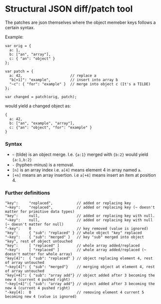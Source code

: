 Structural JSON diff/patch tool
===============================

The patches are json themselves where the object memeber keys follows
a certain syntax.

Example:

    var orig = {
      a: 1,
      b: ["an", "array"],
      c: { "an": "object" }
    };
 
    var patch = {
      a: 42,                      // replace a
      "b[+1]": "example",         // insert into array b
      "~c": { "for": "example" }  // merge into object c (It's a TILDE)
    };

    var changed = patch(orig, patch);

would yield a changed object as:

    {
      a: 42,
      b: ["an", "example", "array"],
      c: {"an": "object", "for": "example" }
    }

### Syntax ###

* `~` (tilde) is an object merge. I.e. `{a:1}` merged with `{b:2}` would yield `{a:1,b:2}`
* `-` (hyphen-minus) is a removal.
* `[n]` is an array index i.e. `a[4]` means element 4 in array named `a`.
* `[+n]` means an array insertion. i.e `a[+4]` means insert an item at position 4.

### Further definitions ###

    "key":     "replaced",           // added or replacing key
    "~key":    "replaced",           // added or replacing key (~ doesn't matter for primitive data types)
    "key":     null,                 // added or replacing key with null.
    "~key":    null,                 // added or replacing key with null (~ doesn't matter for null)
    "-key":    0                     // key removed (value is ignored)
    "key":     { "sub": "replaced" } // whole object "key" replaced
    "~key":    { "sub": "merged" }   // key "sub" merged into object "key", rest of object untouched
    "key":     [ "replaced" ]        // whole array added/replaced
    "~key":    [ "replaced" ]        // whole array added/replaced (~ doesn't matter for whole array)
    "key[4]":  { "sub": "replaced" } // object replacing element 4, rest of array untouched
    "~key[4]": { "sub": "merged"}    // merging object at element 4, rest of array untouched
    "key[+4]": { "sub": "array add"} // object added after 3 becoming the new 4 (current 4 pushed right)
    "~key[+4]":{ "sub": "array add"} // object added after 3 becoming the new 4 (current 4 pushed right)
    "-key[4]:  0                     // removing element 4 current 5 becoming new 4 (value is ignored)
